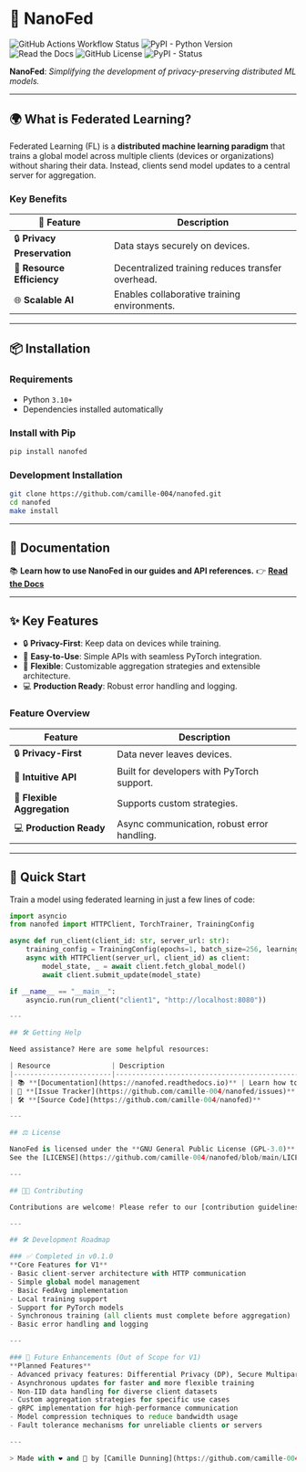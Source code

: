 # 🚀 NanoFed

![GitHub Actions Workflow Status](https://img.shields.io/github/actions/workflow/status/camille-004/nanofed/ci.yml?style=for-the-badge)
![PyPI - Python Version](https://img.shields.io/pypi/pyversions/nanofed?style=for-the-badge)
![Read the Docs](https://img.shields.io/readthedocs/nanofed?style=for-the-badge)
![GitHub License](https://img.shields.io/github/license/camille-004/nanofed?style=for-the-badge)
![PyPI - Status](https://img.shields.io/pypi/status/nanofed?style=for-the-badge)


**NanoFed**: *Simplifying the development of privacy-preserving distributed ML models.*

---

## 🌍 What is Federated Learning?

Federated Learning (FL) is a **distributed machine learning paradigm** that trains a global model across multiple clients (devices or organizations) without sharing their data. Instead, clients send model updates to a central server for aggregation.

### **Key Benefits**

| 🌟 Feature             | Description                                      |
|------------------------|--------------------------------------------------|
| 🔒 **Privacy Preservation** | Data stays securely on devices.                 |
| 🚀 **Resource Efficiency**   | Decentralized training reduces transfer overhead.|
| 🌐 **Scalable AI**           | Enables collaborative training environments.    |


---

## 📦 Installation

### **Requirements**

- Python `3.10+`
- Dependencies installed automatically

### **Install with Pip**

```bash
pip install nanofed
```

### **Development Installation**

```bash
git clone https://github.com/camille-004/nanofed.git
cd nanofed
make install
```

---

## 📖 Documentation

📚 **Learn how to use NanoFed in our guides and API references.**
👉 [**Read the Docs**](https://nanofed.readthedocs.io)

---

## ✨ Key Features

- 🔒 **Privacy-First**: Keep data on devices while training.
- 🚀 **Easy-to-Use**: Simple APIs with seamless PyTorch integration.
- 🔧 **Flexible**: Customizable aggregation strategies and extensible architecture.
- 💻 **Production Ready**: Robust error handling and logging.

### **Feature Overview**

| Feature                  | Description                                      |
|--------------------------|--------------------------------------------------|
| 🔒 **Privacy-First**      | Data never leaves devices.                       |
| 🚀 **Intuitive API**      | Built for developers with PyTorch support.       |
| 🔧 **Flexible Aggregation** | Supports custom strategies.                     |
| 💻 **Production Ready**   | Async communication, robust error handling.      |

---

## 🔧 Quick Start

Train a model using federated learning in just a few lines of code:

```python
import asyncio
from nanofed import HTTPClient, TorchTrainer, TrainingConfig

async def run_client(client_id: str, server_url: str):
    training_config = TrainingConfig(epochs=1, batch_size=256, learning_rate=0.1)
    async with HTTPClient(server_url, client_id) as client:
        model_state, _ = await client.fetch_global_model()
        await client.submit_update(model_state)

if __name__ == "__main__":
    asyncio.run(run_client("client1", "http://localhost:8080"))

---

## 🛠️ Getting Help

Need assistance? Here are some helpful resources:

| Resource               | Description                                    |
|------------------------|------------------------------------------------|
| 📚 **[Documentation](https://nanofed.readthedocs.io)** | Learn how to use NanoFed effectively.          |
| 🐛 **[Issue Tracker](https://github.com/camille-004/nanofed/issues)**   | Report bugs or request features.               |
| 🛠️ **[Source Code](https://github.com/camille-004/nanofed)**           | Browse the NanoFed repository on GitHub.       |

---

## ⚖️ License

NanoFed is licensed under the **GNU General Public License (GPL-3.0)**.
See the [LICENSE](https://github.com/camille-004/nanofed/blob/main/LICENSE) file for details.

---

## 👩‍💻 Contributing

Contributions are welcome! Please refer to our [contribution guidelines](https://github.com/camille-004/nanofed/blob/main/CONTRIBUTING.md).

---

## 🛠️ Development Roadmap

### ✅ Completed in v0.1.0
**Core Features for V1**
- Basic client-server architecture with HTTP communication
- Simple global model management
- Basic FedAvg implementation
- Local training support
- Support for PyTorch models
- Synchronous training (all clients must complete before aggregation)
- Basic error handling and logging

---

### 🚀 Future Enhancements (Out of Scope for V1)
**Planned Features**
- Advanced privacy features: Differential Privacy (DP), Secure Multiparty Computation (MPC), Homomorphic Encryption (HE)
- Asynchronous updates for faster and more flexible training
- Non-IID data handling for diverse client datasets
- Custom aggregation strategies for specific use cases
- gRPC implementation for high-performance communication
- Model compression techniques to reduce bandwidth usage
- Fault tolerance mechanisms for unreliable clients or servers

---

> Made with ❤️ and 🧠 by [Camille Dunning](https://github.com/camille-004).
